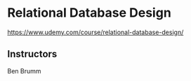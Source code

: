 # Relational Database Design

https://www.udemy.com/course/relational-database-design/

## Instructors

Ben Brumm
